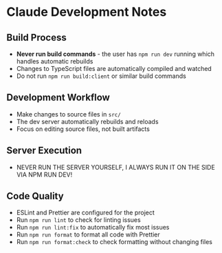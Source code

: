 # Claude Development Notes

## Build Process
- **Never run build commands** - the user has `npm run dev` running which handles automatic rebuilds
- Changes to TypeScript files are automatically compiled and watched
- Do not run `npm run build:client` or similar build commands

## Development Workflow
- Make changes to source files in `src/`
- The dev server automatically rebuilds and reloads
- Focus on editing source files, not built artifacts

## Server Execution
- NEVER RUN THE SERVER YOURSELF, I ALWAYS RUN IT ON THE SIDE VIA NPM RUN DEV!

## Code Quality
- ESLint and Prettier are configured for the project
- Run `npm run lint` to check for linting issues
- Run `npm run lint:fix` to automatically fix most issues
- Run `npm run format` to format all code with Prettier
- Run `npm run format:check` to check formatting without changing files